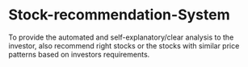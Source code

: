 # Stock-recommendation-System
To provide the automated and self-explanatory/clear analysis to the investor, also recommend right stocks or the stocks with similar price patterns based on investors requirements.
